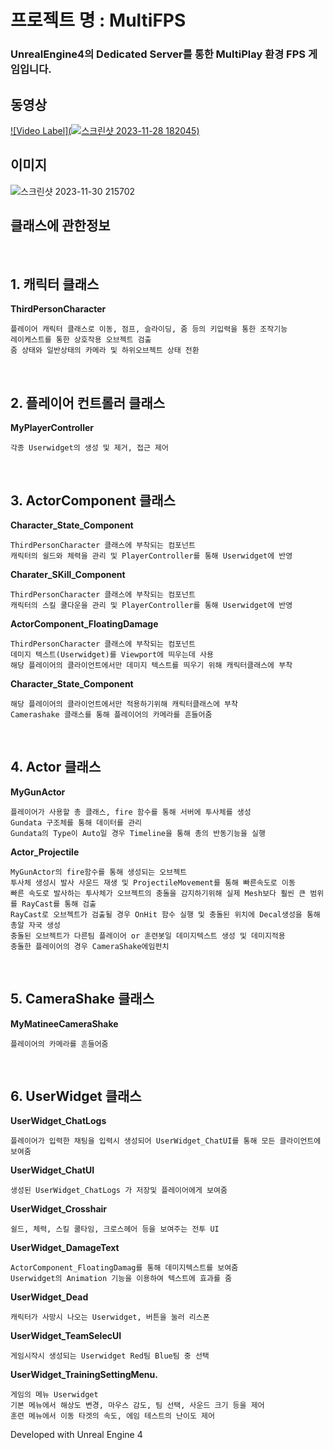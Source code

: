# 프로젝트 명 : MultiFPS

### UnrealEngine4의 Dedicated Server를 통한 MultiPlay 환경 FPS 게임입니다.
## 동영상

[![Video Label](![스크린샷 2023-11-28 182045](https://github.com/joyeonguns/ue4-multi-project/assets/85017198/f0637d3e-e50f-4030-84b9-af45f20ee5d5))]([유투브링크](https://youtu.be/_6Vk6LrY_8Q))

## 이미지


![스크린샷 2023-11-30 215702](https://github.com/joyeonguns/ue4-multi-project/assets/85017198/b375218c-81d1-4e36-9c82-57556e30beb0)

## 클래스에 관한정보
<br/>

## 1. 캐릭터 클래스

**ThirdPersonCharacter** 

    플레이어 캐릭터 클래스로 이동, 점프, 슬라이딩, 줌 등의 키입력을 통한 조작기능
    레이케스트를 통한 상호작용 오브젝트 검출      
    줌 상태와 일반상태의 카메라 및 하위오브젝트 상태 전환                
  
<br/>

## 2. 플레이어 컨트롤러 클래스

**MyPlayerController** 

    각종 Userwidget의 생성 및 제거, 접근 제어 

<br/>

## 3. ActorComponent 클래스

**Character_State_Component** 

    ThirdPersonCharacter 클래스에 부착되는 컴포넌트
    캐릭터의 쉴드와 체력을 관리 및 PlayerController를 통해 Userwidget에 반영

**Charater_SKill_Component**

    ThirdPersonCharacter 클래스에 부착되는 컴포넌트
    캐릭터의 스킬 쿨다운을 관리 및 PlayerController를 통해 Userwidget에 반영

**ActorComponent_FloatingDamage**

    ThirdPersonCharacter 클래스에 부착되는 컴포넌트
    데미지 텍스트(Userwidget)를 Viewport에 띄우는데 사용
    해당 플레이어의 클라이언트에서만 데미지 텍스트를 띄우기 위해 캐릭터클래스에 부착

**Character_State_Component**

    해당 플레이어의 클라이언트에서만 적용하기위해 캐릭터클래스에 부착
    Camerashake 클래스를 통해 플레이어의 카메라를 흔들어줌
    

<br/>

## 4. Actor 클래스

**MyGunActor**

    플레이어가 사용할 총 클래스, fire 함수를 통해 서버에 투사체를 생성
    Gundata 구조체를 통해 데이터를 관리
    Gundata의 Type이 Auto일 경우 Timeline을 통해 총의 반동기능을 실행    

**Actor_Projectile** 

    MyGunActor의 fire함수를 통해 생성되는 오브젝트
    투사체 생성시 발사 사운드 재생 및 ProjectileMovement를 통해 빠른속도로 이동
    빠른 속도로 발사하는 투사체가 오브젝트의 충돌을 감지하기위해 실제 Mesh보다 훨씬 큰 범위를 RayCast를 통해 검출
    RayCast로 오브젝트가 검출될 경우 OnHit 함수 실행 및 충돌된 위치에 Decal생성을 통해 총알 자국 생성
    충돌된 오브젝트가 다른팀 플레이어 or 훈련봇일 데미지텍스트 생성 및 데미지적용
    충돌한 플레이어의 경우 CameraShake에임펀치

<br/>    

## 5. CameraShake 클래스

**MyMatineeCameraShake**

    플레이어의 카메라를 흔들어줌

<br/>

## 6. UserWidget 클래스

**UserWidget_ChatLogs** 

    플레이어가 입력한 채팅을 입력시 생성되어 UserWidget_ChatUI를 통해 모든 클라이언트에 보여줌

**UserWidget_ChatUI**

    생성된 UserWidget_ChatLogs 가 저장및 플레이어에게 보여줌

**UserWidget_Crosshair**

    쉴드, 체력, 스킬 쿨타임, 크로스헤어 등을 보여주는 전투 UI

**UserWidget_DamageText**

    ActorComponent_FloatingDamag를 통해 데미지텍스트를 보여줌
    Userwidget의 Animation 기능을 이용하여 텍스트에 효과를 줌    
    
**UserWidget_Dead**

    캐릭터가 사망시 나오는 Userwidget, 버튼을 눌러 리스폰

**UserWidget_TeamSelecUI**

    게임시작시 생성되는 Userwidget Red팀 Blue팀 중 선택

**UserWidget_TrainingSettingMenu.**

    게임의 메뉴 Userwidget
    기본 메뉴에서 해상도 변경, 마우스 감도, 팀 선택, 사운드 크기 등을 제어 
    훈련 메뉴에서 이동 타겟의 속도, 에임 테스트의 난이도 제어

Developed with Unreal Engine 4

